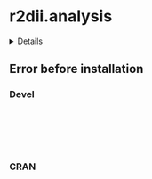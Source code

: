 # r2dii.analysis

<details>

* Version: 
* Source code: ???
* URL: https://2degreesinvesting.github.io/r2dii.data/, https://github.com/2DegreesInvesting/r2dii.data
* BugReports: https://github.com/2DegreesInvesting/r2dii.data/issues
* Number of recursive dependencies: 0

</details>

## Error before installation

### Devel

```






```
### CRAN

```






```

